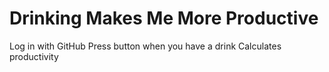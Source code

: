 Drinking Makes Me More Productive
===================

Log in with GitHub
Press button when you have a drink
Calculates productivity
